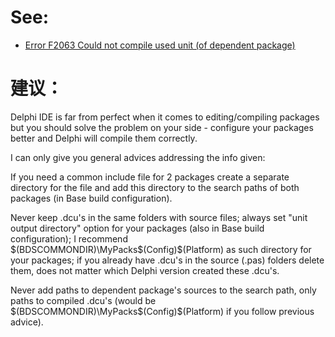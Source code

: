 # See:
- [Error F2063 Could not compile used unit (of dependent package)](https://stackoverflow.com/questions/28084508/error-f2063-could-not-compile-used-unit-of-dependent-package)

# 建议：

Delphi IDE is far from perfect when it comes to editing/compiling packages but you should solve the problem on your side - configure your packages better and Delphi will compile them correctly.

I can only give you general advices addressing the info given:

 If you need a common include file for 2 packages create a separate directory for the file and add this directory to the search paths of both packages (in Base build configuration).

  Never keep .dcu's in the same folders with source files; always set "unit output directory" option for your packages (also in Base build configuration); I recommend $(BDSCOMMONDIR)\MyPacks\$(Config)\$(Platform) as such directory for your packages; if you already have .dcu's in the source (.pas) folders delete them, does not matter which Delphi version created these .dcu's.

  Never add paths to dependent package's sources to the search path, only paths to compiled .dcu's (would be $(BDSCOMMONDIR)\MyPacks\$(Config)\$(Platform) if you follow previous advice).


